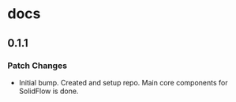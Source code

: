 # docs

## 0.1.1

### Patch Changes

- Initial bump. Created and setup repo. Main core components for SolidFlow is done.
